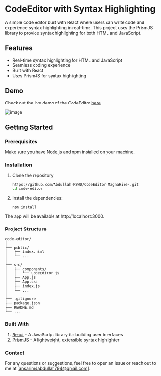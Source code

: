 # CodeEditor with Syntax Highlighting

A simple code editor built with React where users can write code and experience syntax highlighting in real-time. This project uses the PrismJS library to provide syntax highlighting for both HTML and JavaScript.

## Features

- Real-time syntax highlighting for HTML and JavaScript
- Seamless coding experience
- Built with React
- Uses PrismJS for syntax highlighting

## Demo

Check out the live demo of the CodeEditor [here](https://code-editor-magna-hire.vercel.app/).

![image](https://github.com/Abdullah-FSWD/CodeEditor-MagnaHire-/assets/93380704/39fcf960-70ce-4c80-89a1-400e90885a04)




## Getting Started


### Prerequisites

Make sure you have Node.js and npm installed on your machine.

### Installation

1. Clone the repository:
   ```bash
   https://github.com/Abdullah-FSWD/CodeEditor-MagnaHire-.git
   cd code-editor
2. Install the dependencies:
   ```bash
   npm install
The app will be available at http://localhost:3000.

### Project Structure
    code-editor/
    │
    ├── public/
    │   ├── index.html
    │   └── ...
    │
    ├── src/
    │   ├── components/
    │   │   └── CodeEditor.js
    │   ├── App.js
    │   ├── App.css
    │   ├── index.js
    │   └── ...
    │
    ├── .gitignore
    ├── package.json
    ├── README.md
    └── ...

### Built With
1. [React](https://react.dev/) - A JavaScript library for building user interfaces
2. [PrismJS](https://prismjs.com/) - A lightweight, extensible syntax highlighter

### Contact
For any questions or suggestions, feel free to open an issue or reach out to me at [ansarimdabdullah794@gmail.com].




